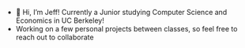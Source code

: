 - 👋 Hi, I’m Jeff! Currently a Junior studying Computer Science and Economics in UC Berkeley!
- Working on a few personal projects between classes, so feel free to reach out to collaborate
